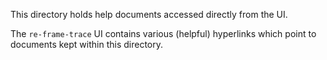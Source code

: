 This directory holds help documents accessed directly from the UI. 

The `re-frame-trace` UI contains 
various (helpful) hyperlinks which point to documents kept within this directory. 
